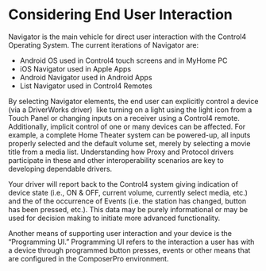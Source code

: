 # Considering End User Interaction

Navigator is the main vehicle for direct user interaction with the Control4 Operating System. The current iterations of Navigator are:

- Android OS used in Control4 touch screens and in MyHome PC
- iOS Navigator used in Apple Apps
- Android Navigator used in Android Apps
- List Navigator used in Control4 Remotes

By selecting Navigator elements, the end user can explicitly control a device (via a DriverWorks driver)  like turning on a light using the light icon from a Touch Panel or changing inputs on a receiver using a Control4 remote. Additionally, implicit control of one or many devices can be affected. For example, a complete Home Theater system can be powered-up, all inputs properly selected and the default volume set, merely by selecting a movie title from a media list. Understanding how Proxy and Protocol drivers participate in these and other interoperability scenarios are key to developing dependable drivers.

Your driver will report back to the Control4 system giving indication of device state (i.e., ON & OFF, current volume, currently select media, etc.) and the of the occurrence of Events (i.e. the station has changed, button has been pressed, etc.). This data may be purely informational or may be used for decision making to initiate more advanced functionality.

Another means of supporting user interaction and your device is the “Programming UI.” Programming UI refers to the interaction a user has with a device through programmed button presses, events or other means that are configured in the ComposerPro environment.